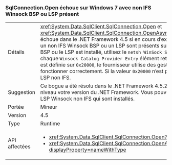 ### <a name="sqlconnectionopen-fails-on-windows-7-with-non-ifs-winsock-bsp-or-lsp-present"></a>SqlConnection.Open échoue sur Windows 7 avec non IFS Winsock BSP ou LSP présent

|   |   |
|---|---|
|Détails|<xref:System.Data.SqlClient.SqlConnection.Open> et <xref:System.Data.SqlClient.SqlConnection.OpenAsync(System.Threading.CancellationToken)> échoue dans le .NET Framework 4.5 si en cours d’exécution sur un ordinateur Windows 7 avec un non IFS Winsock BSP ou un LSP sont présents sur l’ordinateur. Pour déterminer si un non - IFS BSP ou le LSP est installé, utilisez le <code>netsh WinSock Show Catalog</code> de commandes et examiner chaque <code>Winsock Catalog Provider Entry</code> élément retourné. Si la valeur des indicateurs de service est définie sur <code>0x20000</code>, le fournisseur utilise des gestionnaires IFS ce qui lui permet de fonctionner correctement. Si la valeur <code>0x20000</code> n’est pas définie, c’est qu’il s’agit d’un BSP ou d’un LSP non IFS.|
|Suggestion|Ce bogue a été résolu dans le .NET Framework 4.5.2. Vous pouvez donc l’éviter en mettant à niveau votre version du .NET Framework. Vous pouvez également l’éviter en supprimant tous les LSP Winsock non IFS qui sont installés.|
|Portée|Mineur|
|Version|4.5|
|Type|Runtime|
|API affectées|<ul><li><xref:System.Data.SqlClient.SqlConnection.Open?displayProperty=nameWithType></li><li><xref:System.Data.SqlClient.SqlConnection.OpenAsync(System.Threading.CancellationToken)?displayProperty=nameWithType></li></ul>|

